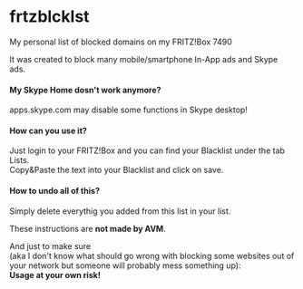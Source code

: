 # frtzblcklst
My personal list of blocked domains on my FRITZ!Box 7490

It was created to block many mobile/smartphone In-App ads and Skype ads.

<h4>My Skype Home dosn't work anymore?</h4>

apps.skype.com may disable some functions in Skype desktop!

<h4>How can you use it?</h4>

Just login to your FRITZ!Box and you can find your Blacklist under the tab Lists. <br>
Copy&Paste the text into your Blacklist and click on save.

<h4>How to undo all of this?</h4>

Simply delete everythig you added from this list in your list.

These instructions are <b>not made by AVM</b>.

And just to make sure<br>
(aka I don't know what should go wrong with blocking some websites out of your network but someone will probably mess something up):<br>
<b>Usage at your own risk!</b>

